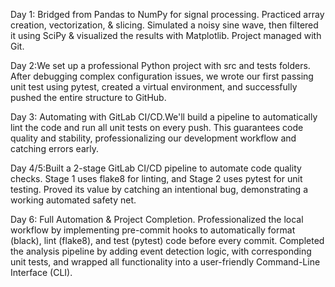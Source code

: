 Day 1: Bridged from Pandas to NumPy for signal processing. Practiced array creation, vectorization, & slicing. Simulated a noisy sine wave, then filtered it using SciPy & visualized the results with Matplotlib. Project managed with Git.


Day 2:We set up a professional Python project with src and tests folders. After debugging complex configuration issues, we wrote our first passing unit test using pytest, created a virtual environment, and successfully pushed the entire structure to GitHub.


Day 3: Automating with GitLab CI/CD.We'll build a pipeline to automatically lint the code and run all unit tests on every push. This guarantees code quality and stability, professionalizing our development workflow and catching errors early.


Day 4/5:Built a 2-stage GitLab CI/CD pipeline to automate code quality checks. Stage 1 uses flake8 for linting, and Stage 2 uses pytest for unit testing. Proved its value by catching an intentional bug, demonstrating a working automated safety net.

Day 6: Full Automation & Project Completion. Professionalized the local workflow by implementing pre-commit hooks to automatically format (black), lint (flake8), and test (pytest) code before every commit. Completed the analysis pipeline by adding event detection logic, with corresponding unit tests, and wrapped all functionality into a user-friendly Command-Line Interface (CLI).